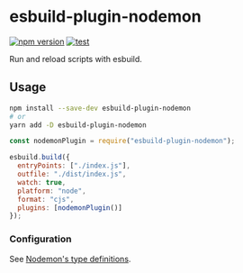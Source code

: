 # esbuild-plugin-nodemon

[![npm version](https://img.shields.io/npm/v/esbuild-plugin-nodemon.svg?style=flat)](https://www.npmjs.com/package/esbuild-plugin-nodemon)
[![test](https://github.com/mast1ff/esbuild-plugin-nodemon/actions/workflows/test.yml/badge.svg)](https://github.com/mast1ff/esbuild-plugin-nodemon/actions/workflows/test.yml)

Run and reload scripts with esbuild.

## Usage

```bash
npm install --save-dev esbuild-plugin-nodemon
# or
yarn add -D esbuild-plugin-nodemon
```

```js
const nodemonPlugin = require("esbuild-plugin-nodemon");

esbuild.build({
  entryPoints: ["./index.js"],
  outfile: "./dist/index.js",
  watch: true,
  platform: "node",
  format: "cjs",
  plugins: [nodemonPlugin()]
});
```

### Configuration
See [Nodemon's type definitions](https://github.com/DefinitelyTyped/DefinitelyTyped/blob/master/types/nodemon/index.d.ts).
